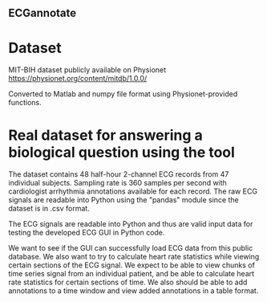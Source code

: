 
## ECGannotate

# Dataset

MIT-BIH dataset publicly available on Physionet https://physionet.org/content/mitdb/1.0.0/

Converted to Matlab and numpy file format using Physionet-provided functions.

# Real dataset for answering a biological question using the tool

The dataset contains 48 half-hour 2-channel ECG records from 47 individual subjects. Sampling rate is 360 samples per second with cardiologist arrhythmia annotations available for each record. The raw ECG signals are readable into Python using the "pandas" module since the dataset is in .csv format.

The ECG signals are readable into Python and thus are valid input data for testing the developed ECG GUI in Python code.

We want to see if the GUI can successfully load ECG data from this public database. We also want to try to calculate heart rate statistics while viewing certain sections of the ECG signal. We expect to be able to view chunks of time series signal from an individual patient, and be able to calculate heart rate statistics for certain sections of time. We also should be able to add annotations to a time window and view added annotations in a table format.
